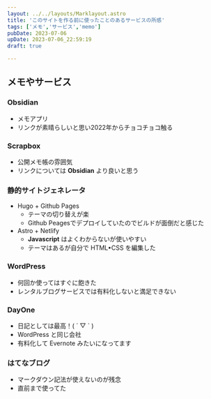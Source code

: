```yaml
---
layout: ../../layouts/Marklayout.astro
title: 'このサイトを作る前に使ったことのあるサービスの所感'
tags: ['メモ','サービス','memo']
pubDate: 2023-07-06
upDate: 2023-07-06_22:59:19
draft: true

---
```


## メモやサービス

### Obsidian
- メモアプリ
- リンクが素晴らしいと思い2022年からチョコチョコ触る

### Scrapbox
- 公開メモ帳の雰囲気
- リンクについては **Obsidian** より良いと思う
### 静的サイトジェネレータ
- Hugo  + Github Pages
	- テーマの切り替えが楽
	- Github Peagesでデプロイしていたのでビルドが面倒だと感じた
- Astro + Netlify
	- **Javascript** はよくわからないが使いやすい
	- テーマはあるが自分で HTML•CSS を編集した
### WordPress
- 何回か使ってはすぐに飽きた
- レンタルブログサービスでは有料化しないと満足できない
### DayOne
- 日記としては最高！( ´ ▽ ` )
- WordPress と同じ会社
- 有料化して Evernote みたいになってます
### はてなブログ
- マークダウン記法が使えないのが残念
- 直前まで使ってた

